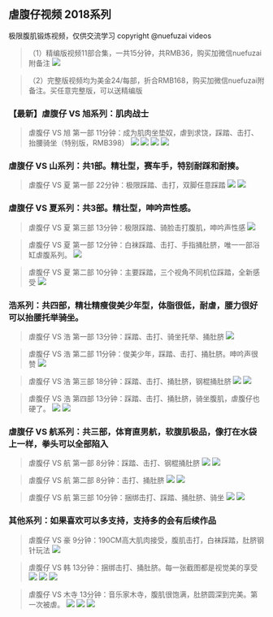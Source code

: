 ## 虐腹仔视频 2018系列
极限腹肌锻炼视频，仅供交流学习  copyright @nuefuzai videos

>（1）精编版视频11部合集，一共15分钟，共RMB36，购买加微信nuefuzai附备注
![](https://upload-images.jianshu.io/upload_images/11064440-ccbe787d1dc12d42.png?imageMogr2/auto-orient/strip%7CimageView2/2/w/1240)


>（2）完整版视频均为美金24/每部，折合RMB168，购买加微信nuefuzai附备注。买任意完整版，可以送精编版


### 【最新】虐腹仔 VS 旭系列：肌肉战士
> 虐腹仔 VS 旭 第一部 11分钟：成为肌肉坐垫奴，虐到求饶，踩踏、击打、抬腰骑坐（特别版，RMB398）
![](https://upload-images.jianshu.io/upload_images/11939870-d2e32c247872886f.png?imageMogr2/auto-orient/strip%7CimageView2/2/w/1240)
![](https://upload-images.jianshu.io/upload_images/11939870-adb0cf96b5f3652d.png?imageMogr2/auto-orient/strip%7CimageView2/2/w/1240)
![](https://upload-images.jianshu.io/upload_images/11939870-73a785a99cd9c963.png?imageMogr2/auto-orient/strip%7CimageView2/2/w/1240)
![](https://upload-images.jianshu.io/upload_images/11939870-e5f2551a543b2cbf.png?imageMogr2/auto-orient/strip%7CimageView2/2/w/1240)

### 虐腹仔 VS 山系列：共1部。精壮型，赛车手，特别耐踩和耐揍。
> 虐腹仔 VS 夏 第一部 22分钟：极限踩踏、击打，双脚任意踩踏
![](https://upload-images.jianshu.io/upload_images/11939870-a604c3c67942b9df.png?imageMogr2/auto-orient/strip%7CimageView2/2/w/1240)
![](https://upload-images.jianshu.io/upload_images/11939870-bd3791f73209266d.png?imageMogr2/auto-orient/strip%7CimageView2/2/w/1240)

### 虐腹仔 VS 夏系列：共3部。精壮型，呻吟声性感。
> 虐腹仔 VS 夏 第三部 13分钟：极限踩踏、骑脸击打腹肌，呻吟声性感
![](https://upload-images.jianshu.io/upload_images/11064440-39cea4ccdea2204c.jpg?imageMogr2/auto-orient/strip%7CimageView2/2/w/1240)

>虐腹仔 VS 夏 第一部 12分钟：白袜踩踏、击打、手指捅肚脐，唯一一部浴缸虐腹系列。
![](https://upload-images.jianshu.io/upload_images/11064440-b0d50a619c538357.GIF?imageMogr2/auto-orient/strip)

>虐腹仔 VS 夏 第二部 10分钟：主要踩踏，三个视角不同机位踩踏，全新感受
![](https://upload-images.jianshu.io/upload_images/11064440-7a9a4fd01807c80b.JPG?imageMogr2/auto-orient/strip%7CimageView2/2/w/1240)


### 浩系列：共四部，精壮精瘦俊美少年型，体脂很低，耐虐，腰力很好可以抬腰托举骑坐。
>虐腹仔 VS 浩 第一部 13分钟：踩踏、击打、骑坐托举、捅肚脐
![](https://upload-images.jianshu.io/upload_images/11064440-415f007791fcfbbb.GIF?imageMogr2/auto-orient/strip)

>虐腹仔 VS 浩 第二部 11分钟：俊美少年，踩踏、击打、捅肚脐。呻吟声很赞
![](https://upload-images.jianshu.io/upload_images/11064440-2fd47652efa98eb8.JPG?imageMogr2/auto-orient/strip%7CimageView2/2/w/1240)

>虐腹仔 VS 浩 第三部 18分钟：踩踏、击打、捅肚脐，钢棍捅肚脐
![](https://upload-images.jianshu.io/upload_images/11064440-63367d0afcd2d5e8.PNG?imageMogr2/auto-orient/strip%7CimageView2/2/w/1240)
![](https://upload-images.jianshu.io/upload_images/11064440-4eccb3f4478d55bd.JPG?imageMogr2/auto-orient/strip%7CimageView2/2/w/1240)

>虐腹仔 VS 浩 第四部 13分钟：踩踏、击打、捅肚脐，骑坐腹肌，虐腹仔也硬了。
![](https://upload-images.jianshu.io/upload_images/11064440-854a117c5e663e3b.PNG?imageMogr2/auto-orient/strip%7CimageView2/2/w/1240)
![](https://upload-images.jianshu.io/upload_images/11064440-242d2c149664d968.JPG?imageMogr2/auto-orient/strip%7CimageView2/2/w/1240)


### 虐腹仔 VS 航系列：共三部，体育直男航，软腹肌极品，像打在水袋上一样，拳头可以全部陷入
>虐腹仔 VS 航 第一部 8分钟：踩踏、击打、钢棍捅肚脐
![](https://upload-images.jianshu.io/upload_images/11064440-e3f2990e73c9c9c5.GIF?imageMogr2/auto-orient/strip)
![](https://upload-images.jianshu.io/upload_images/11064440-539584fe8b68bbc6.GIF?imageMogr2/auto-orient/strip)

>虐腹仔 VS 航 第二部 8分钟：击打、捅肚脐
![](https://upload-images.jianshu.io/upload_images/11064440-8d519e45ed194e11.PNG?imageMogr2/auto-orient/strip%7CimageView2/2/w/1240)
![](https://upload-images.jianshu.io/upload_images/11064440-535c3f1dbddcc78a.GIF?imageMogr2/auto-orient/strip)

>虐腹仔 VS 航 第三部 10分钟：捆绑击打、踩踏、捅肚脐、骑坐
![](https://upload-images.jianshu.io/upload_images/11064440-30147cb30f769129.JPG?imageMogr2/auto-orient/strip%7CimageView2/2/w/1240)
![](https://upload-images.jianshu.io/upload_images/11064440-f6f7126f8d1ffb52.GIF?imageMogr2/auto-orient/strip)


### 其他系列：如果喜欢可以多支持，支持多的会有后续作品
>虐腹仔 VS 豪 9分钟：190CM高大肌肉接受，腹肌击打，白袜踩踏，肚脐钢针玩法
![](https://upload-images.jianshu.io/upload_images/11064440-066a49acaaee5933.PNG?imageMogr2/auto-orient/strip%7CimageView2/2/w/1240)

>虐腹仔 VS 韩 13分钟：捆绑击打、捅肚脐。每一张截图都是视觉美的享受
![](https://upload-images.jianshu.io/upload_images/11064440-7e44ca4d3565b097.JPG?imageMogr2/auto-orient/strip%7CimageView2/2/w/1240)
![](https://upload-images.jianshu.io/upload_images/11064440-63adf17663147c16.JPG?imageMogr2/auto-orient/strip%7CimageView2/2/w/1240)
![](https://upload-images.jianshu.io/upload_images/11064440-5f2874083f89e328.GIF?imageMogr2/auto-orient/strip)

>虐腹仔 VS 木寺 13分钟：音乐家木寺，腹肌很饱满，肚脐圆深到完美。第一次被虐。
![](https://upload-images.jianshu.io/upload_images/11064440-82aad24f5059ee1f.png?imageMogr2/auto-orient/strip%7CimageView2/2/w/1240)
![](https://upload-images.jianshu.io/upload_images/11064440-ccf3a3b19ea613ab.png?imageMogr2/auto-orient/strip%7CimageView2/2/w/1240)
![](https://upload-images.jianshu.io/upload_images/11064440-899ddb5b2faa6aea.jpg?imageMogr2/auto-orient/strip%7CimageView2/2/w/1240)
